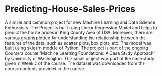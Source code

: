 # Predicting-House-Sales-Prices

A simple and common project for new Machine Learning and Data Science Enthusiasts. The Project is built using Linear Regression Model and helps to predict the house prices in King County Area of USA. Moreover, there are various graphs plotted for understanding the relationship between the features of the data, such as scatter plots, box plots, etc. The model was built using sklearn module of Python. The project is part of the ongoing Coursera course 'Machine Learning Foundations: A Case Study Approach' by University of Washington. This small project was part of the case study given in Week 2 of the course. The dataset was downloaded from the course contents provided in the course.
